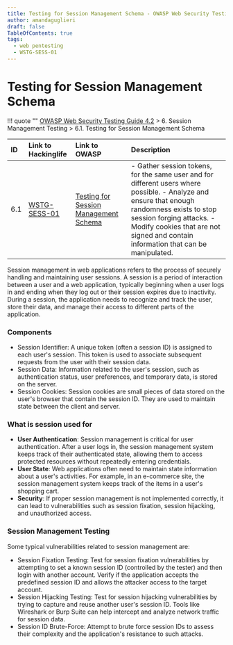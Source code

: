 ```yaml
---
title: Testing for Session Management Schema - OWASP Web Security Testing Guide 
author: amandaguglieri
draft: false
TableOfContents: true
tags:
  - web pentesting
  - WSTG-SESS-01
---
```

# Testing for Session Management Schema

!!! quote ""
	[OWASP Web Security Testing Guide 4.2](index.md) > 6. Session Management Testing > 6.1. Testing for Session Management Schema

|ID|Link to Hackinglife|Link to OWASP|Description|
|:---|:---|:---|:---|
|6.1|[WSTG-SESS-01](WSTG-SESS-01.md)|[Testing for Session Management Schema](https://owasp.org/www-project-web-security-testing-guide/latest/4-Web_Application_Security_Testing/06-Session_Management_Testing/01-Testing_for_Session_Management_Schema)|- Gather session tokens, for the same user and for different users where possible.  - Analyze and ensure that enough randomness exists to stop session forging attacks.  - Modify cookies that are not signed and contain information that can be manipulated.|

Session management in web applications refers to the process of securely handling and maintaining user sessions. A session is a period of interaction between a user and a web application, typically beginning when a user logs in and ending when they log out or their session expires due to inactivity. During a session, the application needs to recognize and track the user, store their data, and manage their access to different parts of the application. 

### Components

- Session Identifier: A unique token (often a session ID) is assigned to each user's session. This token is used to associate subsequent requests from the user with their session data.
- Session Data: Information related to the user's session, such as authentication status, user preferences, and temporary data, is stored on the server.
- Session Cookies: Session cookies are small pieces of data stored on the user's browser that contain the session ID. They are used to maintain state between the client and server.

### What is session used for

- **User Authentication**: Session management is critical for user authentication. After a user logs in, the session management system keeps track of their authenticated state, allowing them to access protected resources without repeatedly entering credentials.
- **User State**: Web applications often need to maintain state information about a user's activities. For example, in an e-commerce site, the session management system keeps track of the items in a user's shopping cart.
- **Security**: If proper session management is not implemented correctly, it can lead to vulnerabilities such as session fixation, session hijacking, and unauthorized access.

### Session Management Testing

Some typical vulnerabilities related to session management are:

- Session Fixation Testing: Test for session fixation vulnerabilities by attempting to set a known session ID (controlled by the tester) and then login with another account. Verify if the application accepts the predefined session ID and allows the attacker access to the target account.
- Session Hijacking Testing: Test for session hijacking vulnerabilities by trying to capture and reuse another user's session ID. Tools like Wireshark or Burp Suite can help intercept and analyze network traffic for session data.
- Session ID Brute-Force: Attempt to brute force session IDs to assess their complexity and the application's resistance to such attacks.


